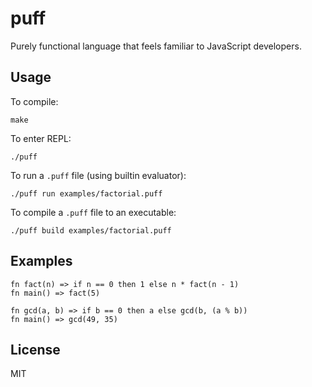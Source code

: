 # puff

Purely functional language that feels familiar to JavaScript developers.

## Usage

To compile:

    make

To enter REPL:

    ./puff

To run a `.puff` file (using builtin evaluator):

    ./puff run examples/factorial.puff

To compile a `.puff` file to an executable:

    ./puff build examples/factorial.puff

## Examples

    fn fact(n) => if n == 0 then 1 else n * fact(n - 1)
    fn main() => fact(5)

    fn gcd(a, b) => if b == 0 then a else gcd(b, (a % b))
    fn main() => gcd(49, 35)

## License
MIT